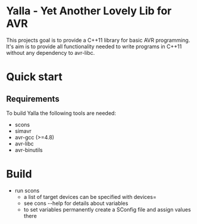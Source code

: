 Yalla - Yet Another Lovely Lib for AVR
======================================

This projects goal is to provide a C++11 library for basic AVR programming. It's
aim is to provide all functionality needed to write programs in C++11 without
any dependency to avr-libc.

Quick start
===========

Requirements
------------

To build Yalla the following tools are needed:

* scons
* simavr
* avr-gcc (>=4.8)
* avr-libc
* avr-binutils

Build
=====

* run scons
	* a list of target devices can be specified with devices=<list>
	* see cons --help for details about variables
	* to set variables permanently create a SConfig file and assign values there
